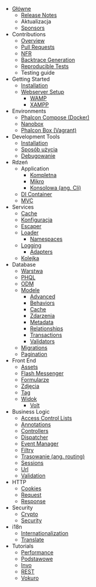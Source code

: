 - [Główne](/[[language]]/[[version]]/introduction)
    - [Release Notes](https://github.com/phalcon/cphalcon/blob/3.1.x/CHANGELOG.md)
    - Aktualizacja
    - [Sponsors](/[[language]]/[[version]]/sponsors)
- Contributions
    - [Overview](/[[language]]/[[version]]/contributions)
    - [Pull Requests](/[[language]]/[[version]]/new-pull-request)
    - [NFR](/[[language]]/[[version]]/new-feature-request)
    - [Backtrace Generation](/[[language]]/[[version]]/generating-backtrace)
    - [Reproducible Tests](/[[language]]/[[version]]/reproducible-tests)
    - Testing guide
- Getting Started
    - [Installation](/[[language]]/[[version]]/installation)
    - [Webserver Setup](/[[language]]/[[version]]/webserver-setup)
        - [WAMP](/[[language]]/[[version]]/webserver-wamp)
        - [XAMPP](/[[language]]/[[version]]/webserver-xampp)
- Environments
    - [Phalcon Compose (Docker)](/[[language]]/[[version]]/environments-docker)
    - [Nanobox](/[[language]]/[[version]]/environments-nanobox)
    - [Phalcon Box (Vagrant)](/[[language]]/[[version]]/environments-vagrant)
- Development Tools
    - [Installation](/[[language]]/[[version]]/devtools-installation)
    - [Sposób użycia](/[[language]]/[[version]]/devtools-usage)
    - [Debugowanie](/[[language]]/[[version]]/debug)
- Rdzeń
    - Application
        - [Kompletna](/[[language]]/[[version]]/application)
        - [Mikro](/[[language]]/[[version]]/application-micro)
        - [Konsolowa (ang. Cli)](/[[language]]/[[version]]/application-cli)
    - [DI Container](/[[language]]/[[version]]/di)
    - [MVC](/[[language]]/[[version]]/mvc)
- Services
    - [Cache](/[[language]]/[[version]]/cache)
    - [Konfiguracja](/[[language]]/[[version]]/config)
    - [Escaper](/[[language]]/[[version]]/escaper)
    - [Loader](/[[language]]/[[version]]/loader)
        - [Namespaces](/[[language]]/[[version]]/namespaces)
    - [Logging](/[[language]]/[[version]]/logging)
        - [Adapters](/[[language]]/[[version]]/logging#usage)
    - [Kolejka](/[[language]]/[[version]]/queue)
- Database
    - [Warstwa](/[[language]]/[[version]]/db-layer)
    - [PHQL](/[[language]]/[[version]]/db-phql)
    - [ODM](/[[language]]/[[version]]/db-odm)
    - [Modele](/[[language]]/[[version]]/db-models)
        - [Advanced](/[[language]]/[[version]]/db-models-advanced)
        - [Behaviors](/[[language]]/[[version]]/db-models-behaviors)
        - [Cache](/[[language]]/[[version]]/db-models-cache)
        - [Zdarzenia](/[[language]]/[[version]]/db-models-events)
        - [Metadata](/[[language]]/[[version]]/db-models-metadata)
        - [Relationships](/[[language]]/[[version]]/db-models-relationships)
        - [Transactions](/[[language]]/[[version]]/db-models-transactions)
        - [Validators](/[[language]]/[[version]]/db-models-validation)
    - [Migrations](/[[language]]/[[version]]/db-migrations)
    - [Pagination](/[[language]]/[[version]]/db-pagination)
- Front End
    - [Assets](/[[language]]/[[version]]/assets)
    - [Flash Messenger](/[[language]]/[[version]]/flash)
    - [Formularze](/[[language]]/[[version]]/forms)
    - [Zdjęcia](/[[language]]/[[version]]/image)
    - [Tag](/[[language]]/[[version]]/tag)
    - [Widok](/[[language]]/[[version]]/views)
        - [Volt](/[[language]]/[[version]]/volt)
- Business Logic
    - [Access Control Lists](/[[language]]/[[version]]/acl)
    - [Annotations](/[[language]]/[[version]]/annotations)
    - [Controllers](/[[language]]/[[version]]/controllers)
    - [Dispatcher](/[[language]]/[[version]]/dispatcher)
    - [Event Manager](/[[language]]/[[version]]/events)
    - [Filtry](/[[language]]/[[version]]/filter)
    - [Trasowanie (ang. routing)](/[[language]]/[[version]]/routing)
    - [Sessions](/[[language]]/[[version]]/session)
    - [Url](/[[language]]/[[version]]/url)
    - [Validation](/[[language]]/[[version]]/validation)
- HTTP
    - [Cookies](/[[language]]/[[version]]/cookies)
    - [Request](/[[language]]/[[version]]/request)
    - [Response](/[[language]]/[[version]]/response)
- Security
    - [Crypto](/[[language]]/[[version]]/crypt)
    - [Security](/[[language]]/[[version]]/security)
- i18n
    - [Internationalization](/[[language]]/[[version]]/i18n)
    - [Translate](/[[language]]/[[version]]/translate)
- Tutorials
    - [Performance](/[[language]]/[[version]]/performance)
    - [Podstawowe](/[[language]]/[[version]]/tutorial-base)
    - [Invo](/[[language]]/[[version]]/tutorial-invo)
    - [REST](/[[language]]/[[version]]/tutorial-rest)
    - [Vokuro](/[[language]]/[[version]]/tutorial-vokuro)